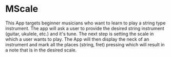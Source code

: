 # MScale
This App targets beginner musicians who want to learn to play a string type instrument.
The app will ask a user to provide the desired string instrument (guitar, ukulele, etc.) and it's tune.
The next step is setting the scale in which a user wants to play. 
The App will then display the neck of an instrument and mark all the 
places (string, fret) pressing which will result in a note that is in the desired scale.
